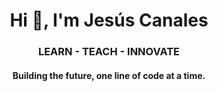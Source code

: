 <h1 align="center">Hi 👋, I'm Jesús Canales</h1>
<h3 align="center">LEARN - TEACH - INNOVATE</h3>
<h4 align="center">Building the future, one line of code at a time.</h4>

<!--
**jesus-canales/jesus-canales** is a ✨ _special_ ✨ repository because its `README.md` (this file) appears on your GitHub profile.

Here are some ideas to get you started:

- 🔭 I’m currently working on ...
- 🌱 I’m currently learning ...
- 👯 I’m looking to collaborate on ...
- 🤔 I’m looking for help with ...
- 💬 Ask me about ...
- 📫 How to reach me: ...
- 😄 Pronouns: ...
- ⚡ Fun fact: ...
-->
